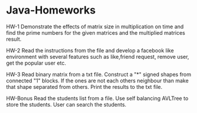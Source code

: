 # Java-Homeworks

HW-1 Demonstrate the effects of matrix size in multiplication on time and find the prime numbers for the given matrices and the multiplied matrices result.

HW-2 Read the instructions from the file and develop a facebook like environment with several features such as like,friend request, remove user, get the popular user etc.

HW-3 Read binary matrix from a txt file. Construct a "*" signed shapes from connected "1" blocks. If the ones are not each others neighbour than make that shape separated from others. Print the results to the txt file. 

HW-Bonus Read the students list from a file. Use self balancing AVLTree to store the students. User can search the students.
